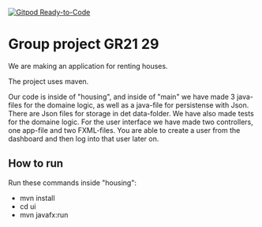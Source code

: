 [![Gitpod Ready-to-Code](https://img.shields.io/badge/Gitpod-Ready--to--Code-blue?logo=gitpod)](https://gitpod.stud.ntnu.no/#https://gitlab.stud.idi.ntnu.no/it1901/groups-2021/gr2129/gr2129.git)

# Group project GR21 29

We are making an application for renting houses.

The project uses maven.

Our code is inside of "housing", and inside of "main" we have made 3 java-files for the domaine logic, as well as a java-file for persistense with Json. There are Json files for storage in det data-folder. We have also made tests for the domaine logic. For the user interface we have made two controllers, one app-file and two FXML-files. You are able to create a user from the dashboard and then log into that user later on.

## How to run

Run these commands inside "housing":

- mvn install
- cd ui
- mvn javafx:run
